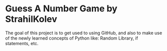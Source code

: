 # Guess A Number Game by StrahilKolev


The goal of this project is to get used to using GitHub, and also to make use of the newly learned concepts of Python like: Random Library, if statements, etc.
